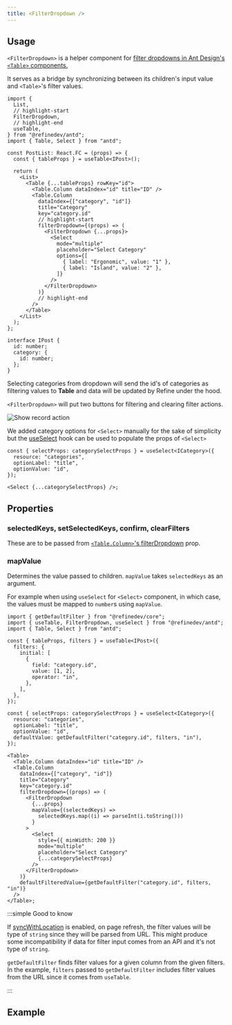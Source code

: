 ```yaml
---
title: <FilterDropdown />
---
```


## Usage

`<FilterDropdown>` is a helper component for [filter dropdowns in Ant Design's `<Table>` components.](https://ant.design/components/table/#components-table-demo-custom-filter-panel)

It serves as a bridge by synchronizing between its children's input value and `<Table>`'s filter values.

```tsx title="components/pages/postList.tsx"
import {
  List,
  // highlight-start
  FilterDropdown,
  // highlight-end
  useTable,
} from "@refinedev/antd";
import { Table, Select } from "antd";

const PostList: React.FC = (props) => {
  const { tableProps } = useTable<IPost>();

  return (
    <List>
      <Table {...tableProps} rowKey="id">
        <Table.Column dataIndex="id" title="ID" />
        <Table.Column
          dataIndex={["category", "id"]}
          title="Category"
          key="category.id"
          // highlight-start
          filterDropdown={(props) => (
            <FilterDropdown {...props}>
              <Select
                mode="multiple"
                placeholder="Select Category"
                options={[
                  { label: "Ergonomic", value: "1" },
                  { label: "Island", value: "2" },
                ]}
              />
            </FilterDropdown>
          )}
          // highlight-end
        />
      </Table>
    </List>
  );
};

interface IPost {
  id: number;
  category: {
    id: number;
  };
}
```

Selecting categories from dropdown will send the id's of categories as filtering values to **Table** and data will be updated by Refine under the hood.

`<FilterDropdown>` will put two buttons for filtering and clearing filter actions.

<Image src="https://refine.ams3.cdn.digitaloceanspaces.com/website/static/img/category_filter-dropdown.png" alt="Show record action" />

We added category options for `<Select>` manually for the sake of simplicity but the [useSelect](/docs/ui-integrations/ant-design/hooks/use-select) hook can be used to populate the props of `<Select>`

```tsx
const { selectProps: categorySelectProps } = useSelect<ICategory>({
  resource: "categories",
  optionLabel: "title",
  optionValue: "id",
});

<Select {...categorySelectProps} />;
```

## Properties

### selectedKeys, setSelectedKeys, confirm, clearFilters

These are to be passed from [`<Table.Column>`'s filterDropdown](https://ant.design/components/table/#Column) prop.

### mapValue

Determines the value passed to children. `mapValue` takes `selectedKeys` as an argument.

For example when using `useSelect` for `<Select>` component, in which case, the values must be mapped to `number`s using `mapValue`.

```tsx
import { getDefaultFilter } from "@refinedev/core";
import { useTable, FilterDropdown, useSelect } from "@refinedev/antd";
import { Table, Select } from "antd";

const { tableProps, filters } = useTable<IPost>({
  filters: {
    initial: [
      {
        field: "category.id",
        value: [1, 2],
        operator: "in",
      },
    ],
  },
});

const { selectProps: categorySelectProps } = useSelect<ICategory>({
  resource: "categories",
  optionLabel: "title",
  optionValue: "id",
  defaultValue: getDefaultFilter("category.id", filters, "in"),
});

<Table>
  <Table.Column dataIndex="id" title="ID" />
  <Table.Column
    dataIndex={["category", "id"]}
    title="Category"
    key="category.id"
    filterDropdown={(props) => (
      <FilterDropdown
        {...props}
        mapValue={(selectedKeys) =>
          selectedKeys.map((i) => parseInt(i.toString()))
        }
      >
        <Select
          style={{ minWidth: 200 }}
          mode="multiple"
          placeholder="Select Category"
          {...categorySelectProps}
        />
      </FilterDropdown>
    )}
    defaultFilteredValue={getDefaultFilter("category.id", filters, "in")}
  />
</Table>;
```

:::simple Good to know

If [syncWithLocation](/docs/core/refine-component#syncwithlocation) is enabled, on page refresh, the filter values will be type of `string` since they will be parsed from URL. This might produce some incompatibility if data for filter input comes from an API and it's not type of `string`.

`getDefaultFilter` finds filter values for a given column from the given filters. In the example, `filters` passed to `getDefaultFilter` includes filter values from the URL since it comes from `useTable`.

:::

<PropsTable module="@refinedev/antd/FilterDropdown"/>

## Example

<CodeSandboxExample path="table-antd-use-table" />
